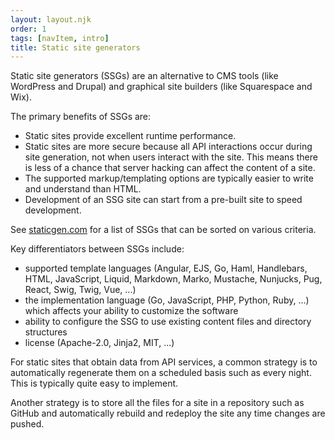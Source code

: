 ```yaml
---
layout: layout.njk
order: 1
tags: [navItem, intro]
title: Static site generators
---
```


Static site generators (SSGs) are an alternative
to CMS tools (like WordPress and Drupal)
and graphical site builders (like Squarespace and Wix).

The primary benefits of SSGs are:

- Static sites provide excellent runtime performance.
- Static sites are more secure because all API interactions
  occur during site generation, not when users interact with the site.
  This means there is less of a chance that server hacking
  can affect the content of a site.
- The supported markup/templating options are typically
  easier to write and understand than HTML.
- Development of an SSG site can start from
  a pre-built site to speed development.

See [staticgen.com](https://www.staticgen.com/) for a list
of SSGs that can be sorted on various criteria.

Key differentiators between SSGs include:

- supported template languages (Angular, EJS, Go, Haml,
  Handlebars, HTML, JavaScript, Liquid, Markdown, Marko,
  Mustache, Nunjucks, Pug, React, Swig, Twig, Vue, ...)
- the implementation language (Go, JavaScript, PHP, Python, Ruby, ...)
  which affects your ability to customize the software
- ability to configure the SSG to use
  existing content files and directory structures
- license (Apache-2.0, Jinja2, MIT, ...)

For static sites that obtain data from API services,
a common strategy is to automatically regenerate them
on a scheduled basis such as every night.
This is typically quite easy to implement.

Another strategy is to store all the files for a site
in a repository such as GitHub and automatically
rebuild and redeploy the site any time changes are pushed.
